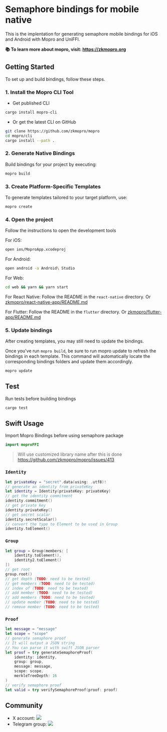 # Semaphore bindings for mobile native

This is the implentation for generating semaphore mobile bindings for iOS and Android with Mopro and UniFFI.

**📚 To learn more about mopro, visit: https://zkmopro.org**

## Getting Started

To set up and build bindings, follow these steps.

### 1. Install the Mopro CLI Tool

-   Get published CLI

```sh
cargo install mopro-cli
```

-   Or get the latest CLI on GitHub

```sh
git clone https://github.com/zkmopro/mopro
cd mopro/cli
cargo install --path .
```

### 2. Generate Native Bindings

Build bindings for your project by executing:

```sh
mopro build
```

### 3. Create Platform-Specific Templates

To generate templates tailored to your target platform, use:

```sh
mopro create
```

### 4. Open the project

Follow the instructions to open the development tools

For iOS:

```sh
open ios/MoproApp.xcodeproj
```

For Android:

```sh
open android -a Android\ Studio
```

For Web:

```sh
cd web && yarn && yarn start
```

For React Native:
Follow the README in the `react-native` directory. Or [zkmopro/react-native-app/README.md](https://github.com/zkmopro/react-native-app/blob/main/README.md)

For Flutter:
Follow the README in the `flutter` directory. Or [zkmopro/flutter-app/README.md](https://github.com/zkmopro/flutter-app/blob/main/README.md)

### 5. Update bindings

After creating templates, you may still need to update the bindings.

Once you've run `mopro build`, be sure to run mopro update to refresh the bindings in each template. This command will automatically locate the corresponding bindings folders and update them accordingly.

```sh
mopro update
```

## Test

Run tests before building bindings

```sh
cargo test
```

## Swift Usage

Import Mopro Bindings before using semaphore package

```swift
import moproFFI
```

> Will use customized library name after this is done https://github.com/zkmopro/mopro/issues/413


### `Identity`

```swift
let privateKey = "secret".data(using: .utf8)!
// generate an identity from privateKey
let identity = Identity(privateKey: privateKey)
// get the identity commitment
identity.commitment()
// get private key
identity.privateKey()
// get secret scalar
identity.secretScalar()
// convert the type to Element to be used in Group
identity.toElement()
```

### `Group`

```swift
let group = Group(members: [
    identity.toElement(),
    identity2.toElement()
])
// get root
group.root()
// get depth (TODO: need to be tested)
// get members (TODO: need to be tested)
// index of (TODO: need to be tested)
// add member (TODO: need to be tested)
// add members (TODO: need to be tested)
// update member (TODO: need to be tested)
// remove member (TODO: need to be tested)
```

### `Proof`

```swift
let message = "message"
let scope = "scope"
// generate semaphore proof
// It will output a JSON string
// You can parse it with swift JSON parser
let proof = try generateSemaphoreProof(
    identity: identity,
    group: group,
    message: message,
    scope: scope,
    merkleTreeDepth: 16
)
// verify semaphore proof
let valid = try verifySemaphoreProof(proof: proof)
```

## Community

-   X account: <a href="https://twitter.com/zkmopro"><img src="https://img.shields.io/twitter/follow/zkmopro?style=flat-square&logo=x&label=zkmopro"></a>
-   Telegram group: <a href="https://t.me/zkmopro"><img src="https://img.shields.io/badge/telegram-@zkmopro-blue.svg?style=flat-square&logo=telegram"></a>
